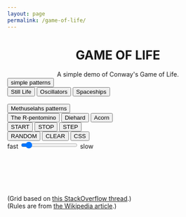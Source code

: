 ```yaml
---
layout: page
permalink: /game-of-life/
---
```


<html>

<head>
<style>
/* Intro div*/
.intro-class
{
    text-align: center;
}

body
{
    background-color: #FFFFFF;
}

/* Game div */
:root
{
    --dead-color: #FFD8D8;
    --alive-color: #FF8686;
    --border-thick: 2px;
}
.game-class
{
    align: center;
}

/* Round grid */
.round-grid
{
    margin: 1em auto;
    border-collapse: separate;
    border-spacing: 1px;
}
.round-grid td
{
    background-clip: padding-box;
    border-radius: 10px;
    background-color: var(--dead-color);
    color: var(--dead-color);
    border: var(--border-thick) solid var(--dead-color);
}
.round-grid td.clicked
{
    border-color: var(--alive-color);
    background-color: var(--alive-color);
}

/* Square grid */
.square-grid {
    margin:1em auto;
    border-collapse:collapse;
    border-spacing: 1px;
}
.square-grid td
{
    background-clip: padding-box;
    width: 3px;
    height: 3px;
    border: var(--border-thick) solid var(--dead-color);
}
.square-grid td.clicked
{
    background-color: var(--alive-color);
}

/* Buttons div*/
#button-dropdown .dropdown
{
    float: left;
    width: 50%;
    overflow: hidden;
}

.buttons-class
{
    text-align: center;
    float: right;
    width: 50%;
    overflow: hidden;
}

.nice-buttons
{
    background-color: #3E8181;
    color: white;
    padding: 16px;
    font-size: 16px;
    border: none;
    cursor: pointer;
}
.nice-buttons:hover, .nice-buttons:focus
{
    cursor: pointer;
    background-color: #216868;
}

/* Slider div */
.slider-class
{
    vertical-align: middle;
}

/* Credits div*/
.credits-class
{
    font-size: 80%;
    text-align: center;
    font-style: italic;
}

/* Dropdown Button */
.dropbtn-buttons
{
    background-color: #3E8181;
    color: white;
    padding: 16px;
    font-size: 16px;
    border: none;
    cursor: pointer;
}

/* Dropdown button on hover & focus */
.dropbtn-buttons:hover, .dropbtn-buttons:focus
{
    background-color: #216868;
    visibility: hidden;
}

/* The container <div> - needed to position the dropdown content */
.dropdown-buttons
{
    position: absolute;
    display: inline-block;
}

/* Dropdown Content (Hidden by Default) */
.dropdown-content-buttons
{
    display: none;
    position: relative;
    background-color: #f9f9f9;
    min-width: 160px;
    box-shadow: 0px 8px 16px 0px rgba(0,0,0,0.2);
}

/* Show the dropdown menu (use JS to add this class to the .dropdown-content container when the user clicks on the dropdown button) */
.show
{
    display: block;
}
</style>

<center>
    <h1 class="post-title"><b>GAME OF LIFE</b></h1>
</center>

<script>
// Grid functions
var nrows = 80;
var ncols = 100;
var grid = clickableGrid(nrows,ncols,
    function(el,row,col,i)
    {
        el.className = el.className == 'clicked' ? 'unclicked' : 'clicked'
    });
var old_grid = clickableGrid(nrows,ncols,
    function(el,row,col,i)
    {
        el.className = el.className == 'clicked' ? 'unclicked' : 'clicked'
    });
grid.className = 'square-grid'
old_grid.className = 'square-grid'

var mouse_down = false;
function clickableGrid(rows, cols, callback)
{
    var grid = document.createElement('table');
    grid.className = 'grid';

    var i = 0;
    for (var r = 0; r < rows; ++r){
        var tr = grid.appendChild(document.createElement('tr'));
        for (var c = 0; c < cols; ++c)
        {
            var cell = tr.appendChild(document.createElement('td'));
            cell.className = 'unclicked'

            cell.addEventListener('click',(
                function(el,r,c,i)
                {
                    return function()
                    {
                        callback(el,r,c,i);
                    }
                })(cell,r,c,i),false);
            cell.addEventListener('mousedown', (
                function(el,r,c,i)
                {
                    return function()
                    {
                        mouse_down = true;
                    }
                })(cell,r,c,i),false);
            cell.addEventListener('mouseup', (
                function(el,r,c,i)
                {
                    return function()
                    {
                        mouse_down = false;
                    }
                })(cell,r,c,i),false);
            cell.addEventListener('mouseenter',(
                function(el,r,c,i)
                {
                    return function()
                    {
                        if(mouse_down)
                            callback(el,r,c,i);
                    }
                })(cell,r,c,i),false);
        }
    }
    return grid;
}

function getLivingNeighbors(this_grid, index_i, index_j)
{
    var living = 0;

    for(var i = -1; i < 2; i++)
    {
        for(var j = -1; j < 2; j++)
        {
            if (i == 0 && j == 0)
                continue;

            these_rows = this_grid.rows[index_i+i]

            if(these_rows == undefined)
                continue;
            
            cell = these_rows.cells[index_j+j];

            if(cell == undefined)
                continue;
            
            if(cell.className == 'clicked')
                living++;
        }
    }

    return living
}

// Game functions
function randomState()
{
    for(var i = 0; i < nrows; i++)
    {
        for (var j = 0; j < ncols; j++)
        {
            random_cell = grid.rows[i].cells[j];

            if(Math.round(Math.random()) == 0)
                random_cell.className = 'unclicked';
            else
                random_cell.className = 'clicked';
        }
    }
}

function clearState()
{
    for(var i = 0; i < nrows; i++)
    {
        for (var j = 0; j < ncols; j++)
        {
            random_cell = grid.rows[i].cells[j];
            random_cell.className = 'unclicked';
        }
    }
}

var iteraction = 0;
function playSimulation()
{
    old_grid.innerHTML = grid.innerHTML;

    for(var i = 0; i < nrows; i++)
    {
        for (var j = 0; j < ncols; j++)
        {
            game_cell = grid.rows[i].cells[j];

            // Check how many neighbors are alive
            living = getLivingNeighbors(old_grid, i, j);

            // GAME OF LIFE
            // From: https://en.wikipedia.org/wiki/Conway%27s_Game_of_Life
            // Obs.: Unclicked aka dead, clicked aka alive
            // 1. Any live cell with fewer than two live neighbours dies, as if caused by under-population.
            if(game_cell.className == 'clicked')
            {
                if(living < 2)
                    game_cell.className = 'unclicked';
            // 2. Any live cell with more than three live neighbours dies, as if by over-population.
                if(living > 3)
                    game_cell.className = 'unclicked'
            // 3. Any live cell with two or three live neighbours lives on to the next generation.
            }
            // 4. Any dead cell with exactly three live neighbours becomes a live cell, as if by reproduction.
            if(game_cell.className == 'unclicked' && living == 3)
                game_cell.className = 'clicked';
        }
    }

    iteraction++;
}

function startGame()
{
    var i = 0;
    start_button.disabled = true;
    stop_button.disabled = false;

    var sim_period = document.getElementById("sim_period_slider").value
    interval = setInterval(playSimulation, sim_period)
}

function stopGame()
{
    start_button.disabled = false;
    stop_button.disabled = true;
    clearInterval(interval);
}

function stepGame()
{
    playSimulation();
}

function restartGame()
{
    if (start_button.disabled)
    {
        stopGame();
        startGame();
    }
}

function changeGridStyle()
{
    grid.className = grid.className == 'square-grid' ? 'round-grid' : 'square-grid';
}

function stillLifeState()
{
    clearState();

    // 4px square block
    random_i = Math.round(Math.random()*(nrows-2))
    random_j = Math.round(Math.random()*(ncols-2))

    grid.rows[random_i].cells[random_j].className = 'clicked';
    grid.rows[random_i+1].cells[random_j].className = 'clicked';
    grid.rows[random_i].cells[random_j+1].className = 'clicked';
    grid.rows[random_i+1].cells[random_j+1].className = 'clicked';

    // Beehive
    random_i = Math.round(Math.random()*(nrows-4))
    random_j = Math.round(Math.random()*(ncols-3))    

    grid.rows[random_i].cells[random_j+1].className = 'clicked';
    grid.rows[random_i].cells[random_j+2].className = 'clicked';
    grid.rows[random_i+1].cells[random_j].className = 'clicked';
    grid.rows[random_i+1].cells[random_j+3].className = 'clicked';
    grid.rows[random_i+2].cells[random_j+1].className = 'clicked';
    grid.rows[random_i+2].cells[random_j+2].className = 'clicked';

    // Loaf
    random_i = Math.round(Math.random()*(nrows-4))
    random_j = Math.round(Math.random()*(ncols-4))

    grid.rows[random_i].cells[random_j+1].className = 'clicked';
    grid.rows[random_i].cells[random_j+2].className = 'clicked';
    grid.rows[random_i+1].cells[random_j].className = 'clicked';
    grid.rows[random_i+1].cells[random_j+3].className = 'clicked';
    grid.rows[random_i+2].cells[random_j+1].className = 'clicked';
    grid.rows[random_i+2].cells[random_j+3].className = 'clicked';
    grid.rows[random_i+3].cells[random_j+2].className = 'clicked';

    // Boat
    random_i = Math.round(Math.random()*(nrows-4))
    random_j = Math.round(Math.random()*(ncols-4))

    grid.rows[random_i].cells[random_j].className = 'clicked';
    grid.rows[random_i].cells[random_j+1].className = 'clicked';
    grid.rows[random_i+1].cells[random_j].className = 'clicked';
    grid.rows[random_i+1].cells[random_j+2].className = 'clicked';
    grid.rows[random_i+2].cells[random_j+1].className = 'clicked';
}

function oscillatorState()
{
    clearState();

    // Blinker
    random_i = Math.round(Math.random()*(nrows-3))
    random_j = Math.round(Math.random()*(ncols-3))

    grid.rows[random_i].cells[random_j].className = 'clicked';
    grid.rows[random_i+1].cells[random_j].className = 'clicked';
    grid.rows[random_i+2].cells[random_j].className = 'clicked';

    // Toad
    random_i = Math.round(Math.random()*(nrows-4))
    random_j = Math.round(Math.random()*(ncols-4))    

    grid.rows[random_i+1].cells[random_j+1].className = 'clicked';
    grid.rows[random_i+1].cells[random_j+2].className = 'clicked';
    grid.rows[random_i+1].cells[random_j+3].className = 'clicked';
    grid.rows[random_i+2].cells[random_j].className = 'clicked';
    grid.rows[random_i+2].cells[random_j+1].className = 'clicked';
    grid.rows[random_i+2].cells[random_j+2].className = 'clicked';

    // Beacon
    random_i = Math.round(Math.random()*(nrows-4))
    random_j = Math.round(Math.random()*(ncols-4))

    grid.rows[random_i].cells[random_j].className = 'clicked';
    grid.rows[random_i].cells[random_j+1].className = 'clicked';
    grid.rows[random_i+1].cells[random_j].className = 'clicked';
    grid.rows[random_i+1].cells[random_j+1].className = 'clicked';
    
    grid.rows[random_i+2].cells[random_j+2].className = 'clicked';
    grid.rows[random_i+2].cells[random_j+3].className = 'clicked';
    grid.rows[random_i+3].cells[random_j+2].className = 'clicked';
    grid.rows[random_i+3].cells[random_j+3].className = 'clicked';

    // Pulsar
    random_i = Math.round(Math.random()*(nrows-13))
    random_j = Math.round(Math.random()*(ncols-13))

    grid.rows[random_i].cells[random_j+2].className = 'clicked';
    grid.rows[random_i].cells[random_j+3].className = 'clicked';
    grid.rows[random_i].cells[random_j+4].className = 'clicked';
    grid.rows[random_i].cells[random_j+8].className = 'clicked';
    grid.rows[random_i].cells[random_j+9].className = 'clicked';
    grid.rows[random_i].cells[random_j+10].className = 'clicked';

    grid.rows[random_i+2].cells[random_j].className = 'clicked';
    grid.rows[random_i+3].cells[random_j].className = 'clicked';
    grid.rows[random_i+4].cells[random_j].className = 'clicked';
    grid.rows[random_i+2].cells[random_j+5].className = 'clicked';
    grid.rows[random_i+3].cells[random_j+5].className = 'clicked';
    grid.rows[random_i+4].cells[random_j+5].className = 'clicked';
    grid.rows[random_i+2].cells[random_j+7].className = 'clicked';
    grid.rows[random_i+3].cells[random_j+7].className = 'clicked';
    grid.rows[random_i+4].cells[random_j+7].className = 'clicked';
    grid.rows[random_i+2].cells[random_j+12].className = 'clicked';
    grid.rows[random_i+3].cells[random_j+12].className = 'clicked';
    grid.rows[random_i+4].cells[random_j+12].className = 'clicked';

    grid.rows[random_i+5].cells[random_j+2].className = 'clicked';
    grid.rows[random_i+5].cells[random_j+3].className = 'clicked';
    grid.rows[random_i+5].cells[random_j+4].className = 'clicked';
    grid.rows[random_i+5].cells[random_j+8].className = 'clicked';
    grid.rows[random_i+5].cells[random_j+9].className = 'clicked';
    grid.rows[random_i+5].cells[random_j+10].className = 'clicked';

    grid.rows[random_i+7].cells[random_j+2].className = 'clicked';
    grid.rows[random_i+7].cells[random_j+3].className = 'clicked';
    grid.rows[random_i+7].cells[random_j+4].className = 'clicked';
    grid.rows[random_i+7].cells[random_j+8].className = 'clicked';
    grid.rows[random_i+7].cells[random_j+9].className = 'clicked';
    grid.rows[random_i+7].cells[random_j+10].className = 'clicked';

    grid.rows[random_i+8].cells[random_j].className = 'clicked';
    grid.rows[random_i+9].cells[random_j].className = 'clicked';
    grid.rows[random_i+10].cells[random_j].className = 'clicked';
    grid.rows[random_i+8].cells[random_j+5].className = 'clicked';
    grid.rows[random_i+9].cells[random_j+5].className = 'clicked';
    grid.rows[random_i+10].cells[random_j+5].className = 'clicked';
    grid.rows[random_i+8].cells[random_j+7].className = 'clicked';
    grid.rows[random_i+9].cells[random_j+7].className = 'clicked';
    grid.rows[random_i+10].cells[random_j+7].className = 'clicked';
    grid.rows[random_i+8].cells[random_j+12].className = 'clicked';
    grid.rows[random_i+9].cells[random_j+12].className = 'clicked';
    grid.rows[random_i+10].cells[random_j+12].className = 'clicked';

    grid.rows[random_i+12].cells[random_j+2].className = 'clicked';
    grid.rows[random_i+12].cells[random_j+3].className = 'clicked';
    grid.rows[random_i+12].cells[random_j+4].className = 'clicked';
    grid.rows[random_i+12].cells[random_j+8].className = 'clicked';
    grid.rows[random_i+12].cells[random_j+9].className = 'clicked';
    grid.rows[random_i+12].cells[random_j+10].className = 'clicked';

    // Pentadecathlon
    random_i = Math.round(Math.random()*(nrows-16))
    random_j = Math.round(Math.random()*(ncols-9))

    grid.rows[random_i+3].cells[random_j+4].className = 'clicked';
    grid.rows[random_i+3].cells[random_j+5].className = 'clicked';
    grid.rows[random_i+3].cells[random_j+6].className = 'clicked';
    grid.rows[random_i+4].cells[random_j+4].className = 'clicked';
    grid.rows[random_i+4].cells[random_j+6].className = 'clicked';
    grid.rows[random_i+5].cells[random_j+4].className = 'clicked';
    grid.rows[random_i+5].cells[random_j+5].className = 'clicked';
    grid.rows[random_i+5].cells[random_j+6].className = 'clicked';
    grid.rows[random_i+6].cells[random_j+4].className = 'clicked';
    grid.rows[random_i+6].cells[random_j+5].className = 'clicked';
    grid.rows[random_i+6].cells[random_j+6].className = 'clicked';
    grid.rows[random_i+7].cells[random_j+4].className = 'clicked';
    grid.rows[random_i+7].cells[random_j+5].className = 'clicked';
    grid.rows[random_i+7].cells[random_j+6].className = 'clicked';
    grid.rows[random_i+8].cells[random_j+4].className = 'clicked';
    grid.rows[random_i+8].cells[random_j+5].className = 'clicked';
    grid.rows[random_i+8].cells[random_j+6].className = 'clicked';
    grid.rows[random_i+9].cells[random_j+4].className = 'clicked';
    grid.rows[random_i+9].cells[random_j+6].className = 'clicked';
    grid.rows[random_i+10].cells[random_j+4].className = 'clicked';
    grid.rows[random_i+10].cells[random_j+5].className = 'clicked';
    grid.rows[random_i+10].cells[random_j+6].className = 'clicked';
}

function spaceshipsState()
{
    clearState();

    // Glider
    random_i = Math.round(Math.random()*(nrows-3))
    random_j = Math.round(Math.random()*(ncols-3))

    grid.rows[random_i].cells[random_j+1].className = 'clicked';
    grid.rows[random_i+1].cells[random_j+2].className = 'clicked';
    grid.rows[random_i+2].cells[random_j].className = 'clicked';
    grid.rows[random_i+2].cells[random_j+1].className = 'clicked';
    grid.rows[random_i+2].cells[random_j+2].className = 'clicked';
    

    // Lightweight spaceship (LWSS)
    random_i = Math.round(Math.random()*(nrows-4))
    random_j = Math.round(Math.random()*(ncols-5))    

    grid.rows[random_i].cells[random_j+1].className = 'clicked';
    grid.rows[random_i].cells[random_j+2].className = 'clicked';
    grid.rows[random_i].cells[random_j+3].className = 'clicked';
    grid.rows[random_i].cells[random_j+4].className = 'clicked';
    grid.rows[random_i+1].cells[random_j].className = 'clicked';
    grid.rows[random_i+1].cells[random_j+4].className = 'clicked';
    grid.rows[random_i+2].cells[random_j+4].className = 'clicked';
    grid.rows[random_i+3].cells[random_j].className = 'clicked';
    grid.rows[random_i+3].cells[random_j+3].className = 'clicked';
}

function rPentominoState()
{
    clearState();

    random_i = Math.round(nrows/2-1)
    random_j = Math.round(ncols/2-1)

    grid.rows[random_i].cells[random_j+1].className = 'clicked';
    grid.rows[random_i].cells[random_j+2].className = 'clicked';
    grid.rows[random_i+1].cells[random_j].className = 'clicked';
    grid.rows[random_i+1].cells[random_j+1].className = 'clicked';
    grid.rows[random_i+2].cells[random_j+1].className = 'clicked';
}

function diehardState()
{
    clearState();

    random_i = Math.round(nrows/2-2)
    random_j = Math.round(ncols/2-4)

    grid.rows[random_i].cells[random_j+6].className = 'clicked';
    grid.rows[random_i+1].cells[random_j].className = 'clicked';
    grid.rows[random_i+1].cells[random_j+1].className = 'clicked';
    grid.rows[random_i+2].cells[random_j+1].className = 'clicked';
    grid.rows[random_i+2].cells[random_j+5].className = 'clicked';
    grid.rows[random_i+2].cells[random_j+6].className = 'clicked';
    grid.rows[random_i+2].cells[random_j+7].className = 'clicked';
}

function acornState()
{
    clearState();

    random_i = Math.round(nrows/2-2)
    random_j = Math.round(ncols/2-4)

    grid.rows[random_i].cells[random_j+1].className = 'clicked';
    grid.rows[random_i+1].cells[random_j+3].className = 'clicked';
    grid.rows[random_i+2].cells[random_j].className = 'clicked';
    grid.rows[random_i+2].cells[random_j+1].className = 'clicked';
    grid.rows[random_i+2].cells[random_j+4].className = 'clicked';
    grid.rows[random_i+2].cells[random_j+5].className = 'clicked';
    grid.rows[random_i+2].cells[random_j+6].className = 'clicked';
}

/* When the user clicks on the button, 
  toggle between hiding and showing the dropdown content */
function openSimpleButtonDropDown()
{
    document.getElementById("dropdown_button_div_simple").classList.add("show");
}

function openMethuselahsButtonDropDown()
{
    document.getElementById("dropdown_button_div_methuselahs").classList.add("show");
}

// Close the dropdown menu if the user clicks outside of it
window.onclick = function(event)
{
    if (!event.target.matches('.dropbtn-buttons'))
    {

      var dropdowns = document.getElementsByClassName("dropdown-content-buttons");
      var i;
      for (i = 0; i < dropdowns.length; i++)
      {
        var openDropdown = dropdowns[i];
        if (openDropdown.classList.contains('show'))
          openDropdown.classList.remove('show');
      }
    }
}

// Window renderizing
window.onload = function()
{
    // Game division
    var div_game = document.getElementById('div_game')
    div_game.appendChild(grid);

    // Button division
    var div_buttons = document.getElementById('div_buttons')
    var start_button = document.getElementById('start_button')
    var stop_button = document.getElementById('stop_button')
    var interval = null;

    start_button.disabled = false;
    stop_button.disabled = true;
}

</script>
</head>

<body>

<div id="div_intro" class="intro-class">
A simple demo of Conway's Game of Life.
</div>

<div id="div_game" class="game-class">
</div>

<div id="button_dropdown_simple" class="dropdown-buttons">
    <button onmouseenter="openSimpleButtonDropDown()" class="dropbtn">simple patterns</button>
    <div id="dropdown_button_div_simple" class="dropdown-content-buttons">
        <button class="nice-buttons" onclick="stillLifeState()">Still Life</button>
        <button class="nice-buttons" onclick="oscillatorState()">Oscillators</button>
        <button class="nice-buttons" onclick="spaceshipsState()">Spaceships</button>
    </div>
    <br>
    <button onmouseenter="openMethuselahsButtonDropDown()" class="dropbtn">Methuselahs patterns</button>
    <div id="dropdown_button_div_methuselahs" class="dropdown-content-buttons">
        <button class="nice-buttons" onclick="rPentominoState()">The R-pentomino</button>
        <button class="nice-buttons" onclick="diehardState()">Diehard</button>
        <button class="nice-buttons" onclick="acornState()">Acorn</button>
    </div>
</div>

<div id="div_buttons" class="buttons-class">
    <button id="start_button" onclick="startGame()">START</button>
    <button id="stop_button" onclick="stopGame()">STOP</button>
    <button id="step_button" onclick="stepGame()">STEP</button>
    <br>
    <button onclick="randomState()">RANDOM</button>
    <button onclick="clearState()">CLEAR</button>
    <button id="style_button" onclick="changeGridStyle()">CSS</button>
    <br>
    <div id="div_slider" class="slider-class">
        fast <input type="range" id="sim_period_slider" value="100" max="1000" min="10" onchange="restartGame()"> slow
    </div>
</div>

<div id="div_credits" class="credits-class">
    <br>
    <br>
    <br>
    <br>
    <br>
    <br>
    (Grid based on <a href="http://stackoverflow.com/questions/9140101/creating-a-clickable-grid-in-a-web-browser">this StackOverflow thread</a>.)
    <br>
    (Rules are from <a href="https://en.wikipedia.org/wiki/Conway%27s_Game_of_Life">the Wikipedia article</a>.)
</div>

</body>

</html>